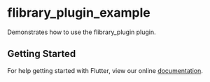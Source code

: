 # flibrary_plugin_example

Demonstrates how to use the flibrary_plugin plugin.

## Getting Started

For help getting started with Flutter, view our online
[documentation](https://flutter.io/).
